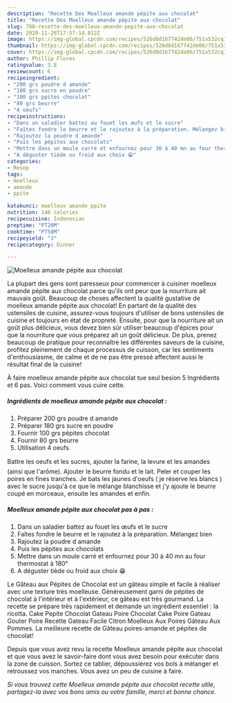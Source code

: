 ```yaml
---
description: "Recette Des Moelleux amande pépite aux chocolat"
title: "Recette Des Moelleux amande pépite aux chocolat"
slug: 780-recette-des-moelleux-amande-pepite-aux-chocolat
date: 2020-11-26T17:57:14.812Z
image: https://img-global.cpcdn.com/recipes/526d0d167742de06/751x532cq70/moelleux-amande-pepite-aux-chocolat-photo-principale-de-la-recette.jpg
thumbnail: https://img-global.cpcdn.com/recipes/526d0d167742de06/751x532cq70/moelleux-amande-pepite-aux-chocolat-photo-principale-de-la-recette.jpg
cover: https://img-global.cpcdn.com/recipes/526d0d167742de06/751x532cq70/moelleux-amande-pepite-aux-chocolat-photo-principale-de-la-recette.jpg
author: Phillip Flores
ratingvalue: 3.8
reviewcount: 6
recipeingredient:
- "200 grs poudre d amande"
- "180 grs sucre en poudre"
- "100 grs ppites chocolat"
- "80 grs beurre"
- "4 oeufs"
recipeinstructions:
- "Dans un saladier battez au fouet les œufs et le sucre"
- "Faîtes fondre le beurre et le rajoutez à la préparation. Mélangez bien"
- "Rajoutez la poudre d amande"
- "Puis les pépites aux chocolats"
- "Mettre dans un moule carré et enfournez pour 30 à 40 mn au four thermostat à 180°"
- "A déguster tiède ou froid aux choix 😁"
categories:
- Resep
tags:
- moelleux
- amande
- ppite

katakunci: moelleux amande ppite 
nutrition: 146 calories
recipecuisine: Indonesian
preptime: "PT20M"
cooktime: "PT58M"
recipeyield: "3"
recipecategory: Dinner

---
```



![Moelleux amande pépite aux chocolat](https://img-global.cpcdn.com/recipes/526d0d167742de06/751x532cq70/moelleux-amande-pepite-aux-chocolat-photo-principale-de-la-recette.jpg)

La plupart des gens sont paresseux pour commencer à cuisiner moelleux amande pépite aux chocolat parce qu'ils ont peur que la nourriture ait mauvais goût. Beaucoup de choses affectent la qualité gustative de moelleux amande pépite aux chocolat! En partant de la qualité des ustensiles de cuisine, assurez-vous toujours d'utiliser de bons ustensiles de cuisine et toujours en état de propreté. Ensuite, pour que la nourriture ait un goût plus délicieux, vous devez bien sûr utiliser beaucoup d'épices pour que la nourriture que vous préparez ait un goût délicieux. De plus, prenez beaucoup de pratique pour reconnaître les différentes saveurs de la cuisine, profitez pleinement de chaque processus de cuisson, car les sentiments d'enthousiasme, de calme et de ne pas être pressé affectent aussi le résultat final de la cuisine!

<!--inarticleads1-->

À faire moelleux amande pépite aux chocolat tue seul besion 5 Ingrédients et 6 pas. Voici comment vous cuire cette.

##### Ingrédients de moelleux amande pépite aux chocolat :

1. Préparer 200 grs poudre d amande
1. Préparer 180 grs sucre en poudre
1. Fournir 100 grs pépites chocolat
1. Fournir 80 grs beurre
1. Utilisation 4 oeufs


Battre les oeufs et les sucres, ajouter la farine, la levure et les amandes (ainsi que l&#39;arôme). Ajouter le beurre fondu et le lait. Peler et couper les poires en fines tranches. Je bats les jaunes d&#39;oeufs ( je réserve les blancs ) avec le sucre jusqu&#39;à ce que le mélange blanchisse et j&#39;y ajoute le beurre coupé en morceaux, ensuite les amandes et enfin. 

<!--inarticleads2-->

##### Moelleux amande pépite aux chocolat pas à pas :

1. Dans un saladier battez au fouet les œufs et le sucre
1. Faîtes fondre le beurre et le rajoutez à la préparation. Mélangez bien
1. Rajoutez la poudre d amande
1. Puis les pépites aux chocolats
1. Mettre dans un moule carré et enfournez pour 30 à 40 mn au four thermostat à 180°
1. A déguster tiède ou froid aux choix 😁


Le Gâteau aux Pépites de Chocolat est un gâteau simple et facile à réaliser avec une texture très moelleuse. Généreusement garni de pépites de chocolat à l&#39;intérieur et à l&#39;extérieur, ce gâteau est très gourmand. La recette se prépare très rapidement et demande un ingrédient essentiel : la ricotta. Cake Pepite Chocolat Gateau Poire Chocolat Cake Poire Gateau Gouter Poire Recette Gateau Facile Citron Moelleux Aux Poires Gâteau Aux Pommes. La meilleure recette de Gâteau poires-amande et pépites de chocolat! 

<!--inarticleads1-->

<p>
Depuis que vous avez revu la recette Moelleux amande pépite aux chocolat et que vous avez le savoir-faire dont vous avez besoin pour exécuter dans la zone de cuisson. Sortez ce tablier, dépoussiérez vos bols à mélanger et retroussez vos manches. Vous avez un peu de cuisine à faire.
</p>

<p>
<i>Si vous trouvez cette Moelleux amande pépite aux chocolat recette utile, partagez-la avec vos bons amis ou votre famille, merci et bonne chance.</i>
</p>
